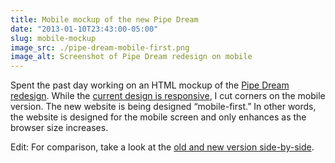 ```yaml
---
title: Mobile mockup of the new Pipe Dream
date: "2013-01-10T23:43:00-05:00"
slug: mobile-mockup
image_src: ./pipe-dream-mobile-first.png
image_alt: Screenshot of Pipe Dream redesign on mobile
---
```


Spent the past day working on an HTML mockup of the [Pipe Dream redesign](/blog/pipe-dream-redesign/). While the [current design is responsive](/blog/from-college-publisher-to-wordpress/), I cut corners on the mobile version. The new website is being designed “mobile-first.” In other words, the website is designed for the mobile screen and only enhances as the browser size increases.

Edit: For comparison, take a look at the [old and new version side-by-side](https://www.dropbox.com/s/it4as8mz9kens6l/mobile-comparison.png).
